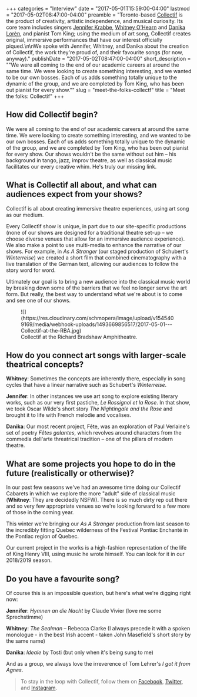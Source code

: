 +++
categories = "Interview"
date = "2017-05-01T15:59:00-04:00"
lastmod = "2017-05-02T08:47:00-04:00"
preamble = "Toronto-based [Collectìf](/scene/companies/collectif/) is the product of creativity, artistic independence, and musical curiosity. Its core team includes singers [Jennifer Krabbe](/scene/people/jennifer-krabbe/), [Whitney O'Hearn](/scene/people/whitney-ohearn/) and [Danika Lorèn](/scene/people/danika-loren/), and pianist Tom King; using the medium of art song, Collectìf creates original, immersive performances that have our interest officially piqued.\n\nWe spoke with Jennifer, Whitney, and Danika about the creation of Collectìf, the work they're proud of, and their favourite songs (for now, anyway)."
publishDate = "2017-05-02T08:47:00-04:00"
short_description = "\"We were all coming to the end of our academic careers at around the same time. We were looking to create something interesting, and we wanted to be our own bosses. Each of us adds something totally unique to the dynamic of the group, and we are completed by Tom King, who has been out pianist for every show.\""
slug = "meet-the-folks-collectf"
title = "Meet the folks: Collectìf"
+++

## How did Collectìf begin?

We were all coming to the end of our academic careers at around the same time. We were looking to create something interesting, and we wanted to be our own bosses. Each of us adds something totally unique to the dynamic of the group, and we are completed by Tom King, who has been out pianist for every show.  Our shows wouldn't be the same without out him – his background in tango, jazz, improv theatre, as well as classical music facilitates our every creative whim. He's truly our missing link. 

## What is Collectìf all about, and what can audiences expect from your shows?

Collectìf is all about creating immersive theatre experiences, using art song as our medium. 

Every Collectìf show is unique, in part due to our site-specific productions (none of our shows are designed for a traditional theatre set-up – we choose diverse venues that allow for an immersive audience experience).  We also make a point to use multi-media to enhance the narrative of our shows.  For example, in *As A Stranger* (our staged production of Schubert's *Winterreise*) we created a short film that combined cinematography with a live translation of the German text, allowing our audiences to follow the story word for word.  

Ultimately our goal is to bring a new audience into the classical music world by breaking down some of the barriers that we feel no longer serve the art form.  But really, the best way to understand what we're about is to come and see one of our shows.   

<figure data-type="image">
![](https://res.cloudinary.com/schmopera/image/upload/v1545409169/media/webhook-uploads/1493669856517/2017-05-01---Collectif-at-the-RBA.jpg)
<figcaption>Collectìf at the Richard Bradshaw Amphitheatre.</figcaption>
</figure>

## How do you connect art songs with larger-scale theatrical concepts?

**Whitney**: Sometimes the concepts are inherently there, especially in song cycles that have a linear narrative such as Schubert's *Winterreise*.

**Jennifer**: In other instances we use art song to explore existing literary works, such as our very first pastiche, *Le Rossignol et la Rose*. In that show, we took Oscar Wilde's short story *The Nightingale and the Rose* and brought it to life with French melodie and vocalises.  

**Danika**: Our most recent project, Fête, was an exploration of Paul Verlaine's set of poetry *Fêtes galantes*, which revolves around characters from the commedia dell'arte threatrical tradition – one of the pillars of modern theatre.  

## What are some projects you hope to do in the future (realistically or otherwise)?

In our past few seasons we've had an awesome time doing our Collectìf Cabarets in which we explore the more "adult" side of classical music (**Whitney**: They are decidedly NSFW). There is so much dirty rep out there and so very few appropriate venues so we're looking forward to a few more of those in the coming year. 

This winter we're bringing our *As A Stranger* production from last season to the incredibly fitting Quebec wilderness of the Festival Pontiac Enchanté in the Pontiac region of Quebec.   
		
Our current project in the works is a high-fashion representation of the life of King Henry VIII, using music he wrote himself. You can look for it in our 2018/2019 season. 

## Do you have a favourite song?

Of course this is an impossible question, but here's what we're digging right now:  

**Jennifer**: *Hymnen an die Nacht* by Claude Vivier (love me some Sprechstimme)

**Whitney**: *The Sealman* – Rebecca Clarke (I always precede it with a spoken monologue - in the best Irish accent -  taken John Masefield's short story by the same name)

**Danika**: *Ideale* by Tosti (but only when it's being sung to me) 

And as a group, we always love the irreverence of Tom Lehrer's *I got it from Agnes*.

>To stay in the loop with Collectìf, follow them on [Facebook](https://www.facebook.com/collectiftoronto/), [Twitter](https://twitter.com/CollectifTO), and [Instagram](https://www.instagram.com/collectifto/).
